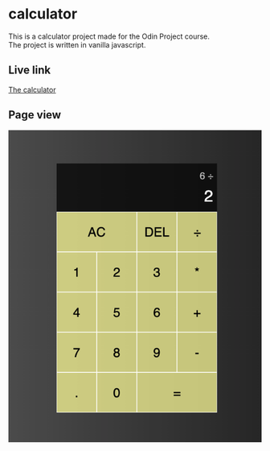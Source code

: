 # calculator
This is a calculator project made for the Odin Project course.<br>
The project is written in vanilla javascript.<br>

## Live link
<a href="https://cheeterlee.github.io/calculator/">The calculator</a>


## Page view
<img src="live-view.png">


